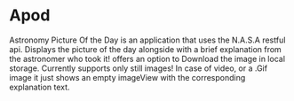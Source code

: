 # Apod
Astronomy Picture Of the Day is an application that uses the N.A.S.A restful api.
Displays the picture of the day alongside with a brief explanation from the astronomer who took it!
offers an option to Download the image in local storage.
Currently supports only still images!
In case of video,  or a .Gif image it just shows an empty imageView with the corresponding explanation text.
